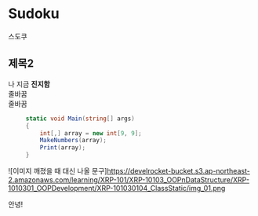 # Sudoku
 스도쿠

## 제목2

나 지금 **진지함**
<br>줄바꿈
<br>줄바꿈
```cs
     static void Main(string[] args)
     {
         int[,] array = new int[9, 9];
         MakeNumbers(array);
         Print(array);
     }
```
![이미지 깨졌을 때 대신 나올 문구]https://develrocket-bucket.s3.ap-northeast-2.amazonaws.com/learning/XRP-101/XRP-10103_OOPnDataStructure/XRP-1010301_OOPDevelopment/XRP-101030104_ClassStatic/img_01.png


안녕!
